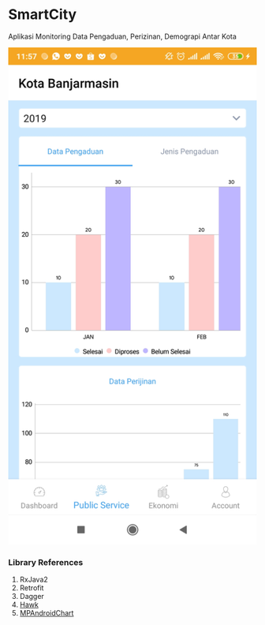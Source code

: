 # SmartCity

Aplikasi Monitoring Data Pengaduan, Perizinan, Demograpi Antar Kota

![alt text](pengaduan.jpg)

### Library References
1. RxJava2 
2. Retrofit
3. Dagger
4. [Hawk](https://github.com/orhanobut/hawk)
5. [MPAndroidChart](https://github.com/PhilJay/MPAndroidChart)
